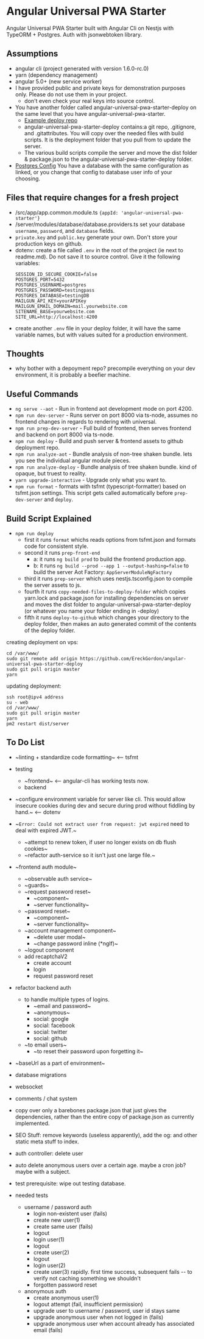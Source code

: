 # Angular Universal PWA Starter
Angular Universal PWA Starter built with Angular Cli on Nestjs with TypeORM + Postgres. Auth with jsonwebtoken library.

## Assumptions
- angular cli (project generated with version 1.6.0-rc.0)
- yarn (dependency management)
- angular 5.0+ (new service worker)
- I have provided public and private keys for demonstration purposes only. Please do not use them in your project.
	- don't even check your real keys into source control.
- You have another folder called angular-universal-pwa-starter-deploy on the same level that you have angular-universal-pwa-starter.
	- [Example deploy repo](https://github.com/EreckGordon/angular-universal-pwa-starter-deploy)
	- angular-universal-pwa-starter-deploy contains:a git repo, .gitignore, and .gitattributes. You will copy over the needed files with build scripts. It is the deployment folder that you pull from to update the server.
	- The various build scripts compile the server and move the dist folder & package.json to the angular-universal-pwa-starter-deploy folder.
- [Postgres Config](https://github.com/EreckGordon/angular-universal-pwa-starter/blob/master/server/modules/database/database.providers.ts) You have a database with the same configuration as linked, or you change that config to database user info of your choosing.

## Files that require changes for a fresh project
- /src/app/app.common.module.ts `{appId: 'angular-universal-pwa-starter'}`
- /server/modules/database/database.providers.ts set your database `username`, `password`, and  `database` fields.
- `private.key` and `public.key` generate your own. Don't store your production keys on github.
- dotenv: create a file called `.env` in the root of the project (ie next to readme.md). Do not save it to source control. Give it the following variables:
	```
	SESSION_ID_SECURE_COOKIE=false
	POSTGRES_PORT=5432
	POSTGRES_USERNAME=postgres
	POSTGRES_PASSWORD=testingpass
	POSTGRES_DATABASE=testingDB
	MAILGUN_API_KEY=yourAPIKey
	MAILGUN_EMAIL_DOMAIN=mail.yourwebsite.com
	SITENAME_BASE=yourwebsite.com	
	SITE_URL=http://localhost:4200
	```
- create another `.env` file in your deploy folder, it will have the same variable names, but with values suited for a production environment.

## Thoughts
- why bother with a depoyment repo? precompile everything on your dev environment, it is probably a beefier machine.

## Useful Commands
- `ng serve --aot` - Run in frontend aot development mode on port 4200.
- `npm run dev-server` - Runs server on port 8000 via ts-node, assumes no frontend changes in regards to rendering with universal. 
- `npm run prep-dev-server` - Full build of frontend, then serves frontend and backend on port 8000 via ts-node.
- `npm run deploy` - Build and push server & frontend assets to github deployment repo.
- `npm run analyze-aot` - Bundle analysis of non-tree shaken bundle. lets you see the individual angular module pieces.
- `npm run analyze-deploy` - Bundle analysis of tree shaken bundle. kind of opaque, but truest to reality.
- `yarn upgrade-interactive` - Upgrade only what you want to.
- `npm run format` - formats with tsfmt (typescript-formatter) based on tsfmt.json settings. This script gets called automatically before `prep-dev-server` and `deploy`.

## Build Script Explained
- `npm run deploy`
	- first it runs `format` whichs reads options from tsfmt.json and formats code for consistent style.
	- second it runs `prep-front-end`
		- a: it runs `ng build prod` to build the frontend production app.
		- b: it runs `ng build --prod --app 1 --output-hashing=false` to build the server Aot Factory: `AppServerModuleNgFactory`
	- third it runs `prep-server` which uses nestjs.tsconfig.json to compile the server assets to js.
	- fourth it runs `copy-needed-files-to-deploy-folder` which copies yarn.lock and package.json for installing dependencies on server and moves the dist folder to angular-universal-pwa-starter-deploy (or whatever you name your folder ending in -deploy)
	- fifth it runs `deploy-to-github` which changes your directory to the deploy folder, then makes an auto generated commit of the contents of the deploy folder.

creating deployment on vps:
```
cd /var/www/
sudo git remote add origin https://github.com/EreckGordon/angular-universal-pwa-starter-deploy
sudo git pull origin master
yarn
```

updating deployment:
```
ssh root@ipv4 address
su - web
cd /var/www/
sudo git pull origin master
yarn
pm2 restart dist/server
```

## To Do List
- ~linting + standardize code formatting~ <-- tsfmt
- testing
	- ~frontend~ <-- angular-cli has working tests now.
	- backend
- ~configure environment variable for server like cli. This would allow insecure cookies during dev and secure during prod without fiddling by hand.~ <-- dotenv
- ~`Error: Could not extract user from request: jwt expired` need to deal with expired JWT.~
	- ~attempt to renew token, if user no longer exists on db flush cookies~
	- ~refactor auth-service so it isn't just one large file.~
- ~frontend auth module~
	- ~observable auth service~
	- ~guards~
	- ~request password reset~
		- ~component~
		- ~server functionality~
	- ~password reset~
		- ~component~
		- ~server functionality~
	- ~account management component~
		- ~delete user modal~
		- ~change password inline (\*ngIf)~
	- ~logout component
	- add recaptchaV2
		- create account
		- login
		- request password reset
- refactor backend auth 
	- to handle multiple types of logins.
		- ~email and password~
		- ~anonymous~
		- social: google
		- social: facebook
		- social: twitter
		- social: github
	- ~to email users~
		- ~to reset their password upon forgetting it~
- ~baseUrl as a part of environment~
- database migrations
- websocket
- comments / chat system
- copy over only a barebones package.json that just gives the dependencies, rather than the entire copy of package.json as currently implemented.
- SEO Stuff: remove keywords (useless apparently), add the og: and other static meta stuff to index.
- auth controller: delete user
- auto delete anonymous users over a certain age. maybe a cron job? maybe with a subject.

- test prerequisite: wipe out testing database.
- needed tests
	- username / password auth
		- login non-existent user (fails)
		- create new user(1)
		- create same user (fails)
		- logout
		- login user(1)
		- logout
		- create user(2)
		- logout
		- login user(2)
		- create user(3) rapidly. first time success, subsequent fails -- to verify not caching something we shouldn't
		- forgotten password reset
	- anonymous auth
		- create anonymous user(1)
		- logout attempt (fail, insufficient permission)
		- upgrade user to username / password, user id stays same
		- upgrade anonymous user when not logged in (fails)
		- upgrade anonymous user when account already has associated email (fails)